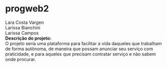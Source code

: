 # progweb2


Lara Costa Vargen<br>
Larissa Bianchini<br>
Larissa Campos<br>
<b>Descrição do projeto:</b><br>
O projeto seria uma plataforma para facilitar a vida daqueles que trabalham de forma autônoma, de maneira que possam anunciar seu serviço com praticidade, e para aqueles que precisam contratar serviço e não sabem onde procurar.

